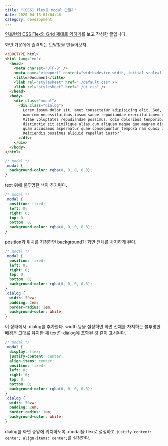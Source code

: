 ```yaml
---
title: "[CSS] flex로 modal 만들기"
date: 2020-04-13 01:04:46
category: development
---
```


[인프런의 CSS Flex와 Grid 제대로 익히기](https://www.inflearn.com/course/css-flex-grid-%EC%A0%9C%EB%8C%80%EB%A1%9C-%EC%9D%B5%ED%9E%88%EA%B8%B0/)를 보고 작성한 글입니다.

화면 가운데에 출력되는 모달창을 만들어보자.

```html
<!DOCTYPE html>
<html lang="en">
  <head>
    <meta charset="UTF-8" />
    <meta name="viewport" content="width=device-width, initial-scale=1.0" />
    <title>Document</title>
    <link rel="stylesheet" href="./default.css" />
    <link rel="stylesheet" href="./ui.css" />
  </head>
  <body>
    <div class="modal">
      <div class="dialog">
        Lorem ipsum dolor sit, amet consectetur adipisicing elit. Sed, quibusdam
        nam rem necessitatibus ipsum saepe repudiandae exercitationem quaerat.
        Vitae voluptates repudiandae possimus, odio doloribus temporibus
        distinctio sit similique alias cum aliquam neque quo magnam dicta itaque
        quam accusamus aspernatur quae consequuntur tempora nam quasi officia.
        Reiciendis possimus aliquid repellat iusto?˝
      </div>
    </div>
  </body>
</html>
```

```css
/* modal */
.modal {
  background-color: rgba(0, 0, 0, 0.3);
}
```

text 위에 불투명한 색이 추가된다.

```css
/* modal */
.modal {
  position: fixed;
  left: 0;
  right: 0;
  top: 0;
  bottom: 0;
  background-color: rgba(0, 0, 0, 0.3);
}
```

position과 위치를 지정하면 background가 화면 전체를 차지하게 된다.

```css
/* modal */
.modal {
  position: fixed;
  left: 0;
  right: 0;
  top: 0;
  bottom: 0;
  background-color: rgba(0, 0, 0, 0.3);
}
.dialog {
  width: 50vw;
  padding: 2em;
  border-radius: 1em;
  background-color: white;
}
```

이 상태에서 .dialog를 추가한다. width 등을 설정하면 화면 전체를 차지하는 불투명한 배경은 그대로 유지한 채 text만 dialog에 포함된 것 같이 표시된다.

```css
/* modal */
.modal {
  display: flex;
  justify-content: center;
  align-items: center;
  position: fixed;
  left: 0;
  right: 0;
  top: 0;
  bottom: 0;
  background-color: rgba(0, 0, 0, 0.3);
}
.dialog {
  width: 50vw;
  padding: 2em;
  border-radius: 1em;
  background-color: white;
}
```

dialog를 화면 중앙에 위치하도록 .modal을 flex로 설정하고 `justify-content: center; align-items: center;`를 설정한다.
